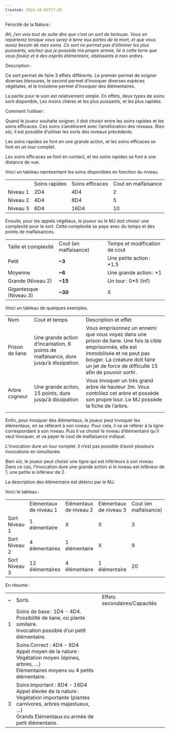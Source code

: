 ```yaml
---
Created: 2024-10-05T17:45
---
```

Férocité de la Nature :

_Ah, j’en vois tout de suite dire que c’est un sort de tarlouze. Vous en reparlerez lorsque vous serez à terre aux portes de la mort, et que vous aurez besoin de mes soins. Ce sort ne permet pas d’éliminer les plus puissants, sachez que je possède ma propre armée, lié à cette terre que vous foulez et à des esprits élémentaire, obéissants à mes ordres._

Description :

Ce sort permet de faire 3 effets différents. Le premier permet de soigner diverses blessures, le second permet d’invoquer diverses espèces végétales, et le troisième permet d’invoquer des élémentaires.

La partie pour le soin est relativement simple. En effets, deux types de soins sont disponible, Les moins chères et les plus puissants, et les plus rapides.

Comment l’utiliser :

Quand le joueur souhaite soigner, il doit choisir entre les soins rapides et les soins efficaces. Ces soins s’améliorent avec l’amélioration des niveaux. Bien sûr, il est possible d’utiliser les sorts des niveaux précédents.

Les soins rapides se font en une grande action, et les soins efficaces se font en un tour complet.

Les soins efficaces se font en contact, et les soins rapides se font à une distance de vue.

Voici un tableau représentant les soins disponibles en fonction du niveau.

|   |   |   |   |
|---|---|---|---|
||Soins rapides|Soins efficaces|Cout en malfaisance|
|Niveau 1|2D4|4D4|2|
|Niveau 2|4D4|8D4|5|
|Niveau 3|8D4|16D4|10|

Ensuite, pour les appels végétaux, le joueur ou le MJ doit choisir une complexité pour le sort. Cette complexité se paye avec du temps et des points de malfaisances.

|   |   |   |
|---|---|---|
|Taille et complexité|Cout (en malfaisance)|Temps et modification de cout|
|Petit|**~3**|Une petite action : *1.5|
|Moyenne|**~6**|Une grande action : *1|
|Grande (Niveau 2)|**~15**|Un tour : 0*5 (inf)|
|Gigantesque (Niveau 3)|**~30**|X|

Voici un tableau de quelques exemples.

|   |   |   |
|---|---|---|
|Nom|Cout et temps|Description et effet|
|Prison de liane|Une grande action d’incantation, 6 points de malfaisance, dure jusqu’à dissipation.|Vous emprisonnez un ennemi que vous voyez dans une prison de liane. Une fois la cible emprisonnée, elle est immobilisée et ne peut pas bouger. La créature doit faire un jet de force de difficulté 15 afin de pouvoir sortir.|
|Arbre cogneur|Une grande action, 15 points, dure jusqu’à dissipation|Vous invoquer un très grand arbre de hauteur 3m. Vous contrôlez cet arbre et possède son propre tour. Le MJ possède la fiche de l’arbre.|
||||

Enfin, pour invoquer des élémentaux, le joueur peut invoquer les élémentaux, en se référant à son niveau. Pour cela, il va se référer à la ligne correspondant à son niveau. Puis il va choisir le niveau d’élémentaire qu’il veut invoquer, et va payer le cout de malfaisance indiqué.

L’invocation dure un tour complet. Il n’est pas possible d’avoir plusieurs invocations en simultanée.

Bien sûr, le joueur peut choisir une ligne qui est inférieurs à son niveau. Dans ce cas, l’invocation dure une grande action si le niveau est inférieur de 1, une petite si inférieur de 2.

La description des élémentaire est détenu par le MJ.

Voici le tableau :

|   |   |   |   |   |
|---|---|---|---|---|
||Elémentaux de niveau 1|Elémentaux de niveau 2|Elémentaux de niveau 3|Cout (en malfaisance)|
|Sort Niveau 1|1 élémentaire|X|X|3|
|Sort Niveau 2|4 élémentaires|1 élémentaire|X|9|
|Sort Niveau 3|12 élémentaires|4 élémentaire|1 élémentaire|20|

En résumé :

|   |   |   |
|---|---|---|
|~|Sorts|Effets secondaires/Capacités|
|1|Soins de base : 1D4 - 4D4.  <br>Possibilité de liane, où plante similaire.   <br>Invocation possible d’un petit élémentaire.||
||Soins Correct : 4D4 - 8D4    <br>Appel moyen de la nature :    <br>Végétation moyen (épines, arbres, …)   <br>Elémentaires moyens ou 4 petits élémentaire.||
|3|Soins Important : 8D4 - 16D4    <br>Appel élevée de la nature :    <br>Végétation importante (plantes carnivores, arbres majestueux, …)   <br>Grands Elémentaux ou armée de petit élémentaire.||